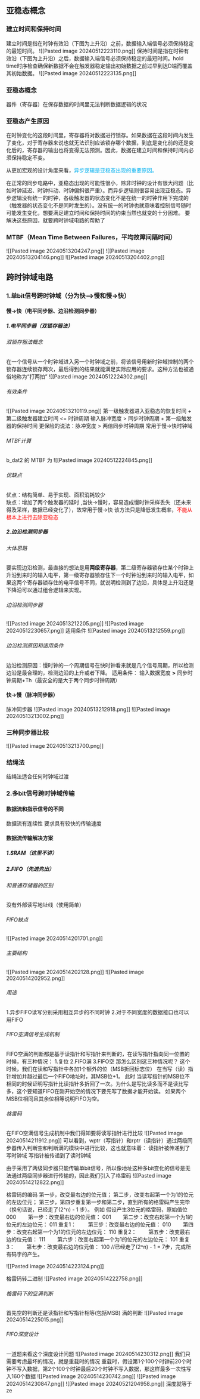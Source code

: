 ## 亚稳态概念
### 建立时间和保持时间
建立时间是指在时钟有效沿（下图为上升沿）之前，数据输入端信号必须保持稳定的最短时间。
![[Pasted image 20240512223110.png]]
保持时间是指在时钟有效沿（下图为上升沿）之后，数据输入端信号必须保持稳定的最短时间。hold time时序检查确保新数据不会在触发器稳定输出初始数据之前过早到达D端而覆盖其初始数据。
![[Pasted image 20240512223135.png]]

### 亚稳态概念
器件（寄存器）在保存数据的时间里无法判断数据逻辑的状况
### 亚稳态产生原因
在时钟变化的这段时间里，寄存器将对数据进行锁存。如果数据在这段时间内发生了变化，对于寄存器来说也就无法识别应该锁存哪个数据，到底是变化前的还是变化后的，寄存器的输出也将变得无法预测。因此，数据在建立时间和保持时间内必须保持稳定不变。

从更加宏观的设计角度来看，<font color="#00b0f0">异步逻辑是亚稳态出现的重要原因。</font>

在正常的同步电路中，亚稳态出现的可能性很小，除非时钟的设计有很大问题（比如时钟延迟、时钟抖动、时钟偏斜很严重）。而异步逻辑则很容易出现亚稳态。异步逻辑没有统一的时钟，各级触发器的状态变化不是在统一的时钟作用下完成的（触发器的状态变化不是同时发生的）。没有统一的时钟也就意味着控制信号随时可能发生变化，想要满足建立时间和保持时间的约束当然也就变的十分困难。
要解决这些原因，就要跨时钟域电路的帮助了
### MTBF（Mean Time Between Failures，平均故障间隔时间）
![[Pasted image 20240513204247.png]]
![[Pasted image 20240513204146.png]]
![[Pasted image 20240513204402.png]]

## 跨时钟域电路

### 1.单bit信号跨时钟域（分为快—>慢和慢->快）

#### 慢->快（电平同步器、边沿检测同步器）
##### 1.电平同步器（双锁存器法）
###### 双锁存器法概念
在一个信号从一个时钟域进入另一个时钟域之前，将该信号用新时钟域控制的两个锁存器连续锁存两次，最后得到的结果就能满足实际应用的要求。这种方法也被通俗地称为“打两拍”
![[Pasted image 20240512224302.png]]

###### 有效条件
![[Pasted image 20240513210119.png]]
第一级触发器进入亚稳态的恢复时间 + 第二级触发器建立时间 <= 时钟周期
输入脉冲宽度 > 同步时钟周期 + 第一级触发器的保持时间
更保险的说法：脉冲宽度 > 两倍同步时钟周期
常用于慢->快时钟域
###### MTBF计算
b_dat2 的 MTBF 为
![[Pasted image 20240512224845.png]]
###### 优缺点
优点：结构简单、易于实现、面积消耗较少  
缺点：增加了两个触发器的延时 ,当快->慢时，容易造成慢时钟采样丢失（还未来得及采样，数据已经变化了），故常用于慢->快
该方法只是降低发生概率，<font color="#ff0000">不能从根本上进行去除亚稳态</font>
##### 2.边沿检测同步器
###### 大体思路
要实现边沿检测，最直接的想法是用**两级寄存器**，第二级寄存器锁存住某个时钟上升沿到来时的输入电平，第一级寄存器锁存住下一个时钟沿到来时的输入电平，如果这两个寄存器锁存住的电平信号不同，就说明检测到了边沿，具体是上升沿还是下降沿可以通过组合逻辑来实现。
###### 边沿检测同步器
![[Pasted image 20240513212205.png]]
![[Pasted image 20240512230657.png]]
适用条件
![[Pasted image 20240513212559.png]]

###### 边沿检测原因和适用条件
边沿检测原因：慢时钟的一个周期信号在快时钟看来就是几个信号周期，所以检测边沿是最合理的，检测边沿的上升或者下降。
适用条件： 输入数据宽度 **>** 同步时钟周期+Th（最安全的是大于两个同步时钟周期）
#### 快->慢（脉冲同步器）
脉冲同步器
![[Pasted image 20240513212918.png]]
![[Pasted image 20240513213002.png]]

### 三种同步器比较
![[Pasted image 20240513213700.png]]
### 结绳法
结绳法适合任何时钟域过渡
### 2.多bit信号跨时钟域传输
#### 数据流和指示信号的不同
数据流有连续性
要求具有较快的传输速度
#### 数据流传输解决方案
##### 1.SRAM（这里不讲）
##### 2.FIFO（先进先出）
###### 和普通存储器的区别
没有外部读写地址线（使用简单）
###### FIFO缺点
![[Pasted image 20240514201701.png]]

###### 主要结构
![[Pasted image 20240514202128.png]]
![[Pasted image 20240514202952.png]]
###### 用途
1.异步FIFO读写分别采用相互异步的不同时钟
2.对于不同宽度的数据接口也可以用FIFO
###### FIFO空满信号生成机制
FIFO空满的判断都是基于读指针和写指针来判断的，在读写指针指向同一位置的时候，有三种情况：
1.复位
2.FIFO满
3.FIFO空
那怎么区别这三种情况呢？
这个时候，我们在读和写指针中各加1个额外的位（MSB折回标志位）
在当写（读）指针增加并越过最后一个FIFO地址时，其MSB位+1。
此时
当读写指针的MSB位不相同的时候证明写指针比读指针多折回了一次。为什么是写比读多而不是读比写多，这个要知道FIFO在刚开始空的情况下要先写了数据才能开始读。
如果两个MSB位相同且其余位相等说明FIFO为空。

###### 格雷码
在FIFO空满信号生成机制中我们得知要将读写指针进行比较
![[Pasted image 20240514211912.png]]
可以看到，wptr（写指针）和rptr（读指针）通过两级同步器传入判断空和判断满的模块中进行比较，这也就意味着：
读指针被传递到了写时钟域
写指针被传递到了读时钟域

由于采用了两级同步器只能传输单bit信号，所以像地址这种多bit变化的信号是无法通过两级同步器进行传输的，因此我们引入了格雷码
![[Pasted image 20240514212822.png]]

格雷码的编码
第一步，改变最右边的位元值；
第二步，改变右起第一个为1的位元的左边位元；
第三步，第四步重复第一步和第二步，直到所有的格雷码产生完毕（换句话说，已经走了(2^n) - 1 步）。
例如
假设产生3位元的格雷码，原始值位 000
　　第一步：改变最右边的位元值： 001
　　第二步：改变右起第一个为1的位元的左边位元： 011
重复1：
　　第三步：改变最右边的位元值： 010
　　第四步：改变右起第一个为1的位元的左边位元： 110
重复2：
　　第五步：改变最右边的位元值： 111
　　第六步：改变右起第一个为1的位元的左边位元： 101
重复3：
　　第七步：改变最右边的位元值： 100     //已经走了(2^n) - 1  = 7步，完成所有码字的产生。

![[Pasted image 20240514223124.png]]




格雷码转二进制
![[Pasted image 20240514222758.png]]


###### 格雷码下的空满判断
首先空的判断还是读指针和写指针相等(包括MSB)
满的判断
![[Pasted image 20240514225015.png]]

###### FIFO深度设计
一道题来看这个深度设计问题
![[Pasted image 20240514230312.png]]
我们只需要考虑最坏的情况，就是重载时的情况
重载时，假设第1个100个时钟前20个时钟不写入数据，第2个100个时钟最后20个时钟不写入数据，那这样最多一次性写入160个数据
![[Pasted image 20240514230742.png]]
![[Pasted image 20240514230847.png]]
![[Pasted image 20240521204958.png]]
深度就等于ze